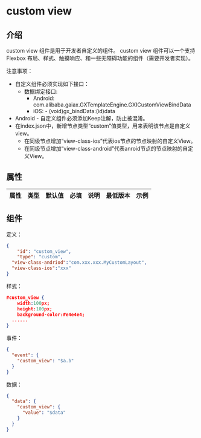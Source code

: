 # custom view
## 介绍
custom view 组件是用于开发者自定义的组件。
custom view 组件可以一个支持 Flexbox 布局、样式、触摸响应、和一些无障碍功能的组件（需要开发者实现）。

注意事项：

- 自定义组件必须实现如下接口：
   - 数据绑定接口:
      - Android: com.alibaba.gaiax.GXTemplateEngine.GXICustomViewBindData
      - iOS: - (void)gx_bindData:(id)data
- Android - 自定义组件必须添加Keep注解，防止被混淆。
- 在index.json中，新增节点类型“custom”值类型，用来表明该节点是自定义view。
   - 在同级节点增加“view-class-ios”代表ios节点的节点映射的自定义View。
   - 在同级节点增加“view-class-android”代表anroid节点的节点映射的自定义View。
## 属性
| **属性** | **类型** | **默认值** | **必填** | **说明** | **最低版本** | **示例** |
| --- | --- | --- | --- | --- | --- | --- |

## 组件
定义：
```json
{
	"id": "custom_view",
	"type": "custom",
  "view-class-andriod":"com.xxx.xxx.MyCustomLayout",
  "view-class-ios":"xxx"
}
```
样式：
```json
#custom_view {
	width:100px;
	height:100px;
	background-color:#e4e4e4;
  ......
}
```
事件：
```json
{
  "event": {
    "custom_view": "$a.b"
  }
}
```
数据：
```json
{
  "data": {
    "custom_view": {
      "value": "$data"
    }
  }
}
```
